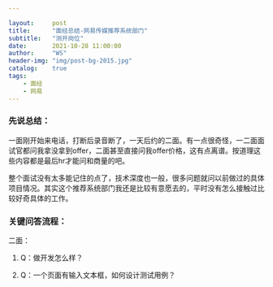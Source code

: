 ```yaml
---

layout:     post
title:      "面经总结-网易传媒推荐系统部门"
subtitle:   "测开岗位"
date:       2021-10-28 11:00:00
author:     "WS"
header-img: "img/post-bg-2015.jpg"
catalog:    true
tags:
    - 面经
    - 网易
---
```


###  先说总结：

  一面刚开始来电话，打断后录音断了，一天后约的二面。有一点很奇怪，一二面面试官都问我拿没拿到offer，二面甚至直接问我offer价格，这有点离谱。按道理这些内容都是最后hr才能问和商量的吧。

  整个面试没有太多能记住的点了，技术深度也一般，很多问题就问以前做过的具体项目情况。其实这个推荐系统部门我还是比较有意愿去的，平时没有怎么接触过比较好奇具体的工作。

### 关键问答流程：

二面：

1. Q：做开发怎么样？

2. Q：一个页面有输入文本框，如何设计测试用例？

